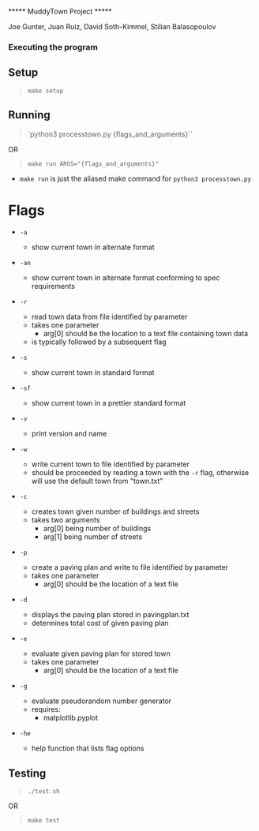 
***** MuddyTown Project *****

Joe Gunter, Juan Ruiz, David Soth-Kimmel, Stilian Balasopoulov

### Executing the program

## Setup

> `make setup`

## Running

> `python3 processtown.py {flags_and_arguments}``

OR

> `make run ARGS="{flags_and_arguments}"`
- `make run` is just the aliased make command for `python3 processtown.py`

# Flags

- `-a`
  - show current town in alternate format

- `-an`
  - show current town in alternate format conforming to spec requirements

- `-r`
  - read town data from file identified by parameter
  - takes one parameter
    - arg[0] should be the location to a text file containing town data
  - is typically followed by a subsequent flag

- `-s`
  - show current town in standard format

- `-sf`
  - show current town in a prettier standard format

- `-v`
  - print version and name

- `-w`
  - write current town to file identified by parameter
  - should be proceeded by reading a town with the `-r` flag, otherwise will use the default town from "town.txt"

- `-c`
  - creates town given number of buildings and streets
  - takes two arguments
    - arg[0] being number of buildings
    - arg[1] being number of streets

- `-p`
  - create a paving plan and write to file identified by parameter
  - takes one parameter
    - arg[0] should be the location of a text file

- `-d`
  - displays the paving plan stored in pavingplan.txt
  - determines total cost of given paving plan

- `-e`
  - evaluate given paving plan for stored town
  - takes one parameter
    - arg[0] should be the location of a text file

- `-g`
  - evaluate pseudorandom number generator
  - requires:
    - matplotlib.pyplot

- `-he`
  - help function that lists flag options


## Testing

> `./test.sh`

OR

> `make test`